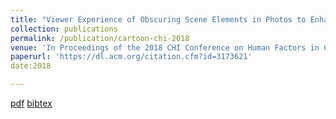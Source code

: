 ```yaml
---
title: "Viewer Experience of Obscuring Scene Elements in Photos to Enhance Privacy"
collection: publications
permalink: /publication/cartoon-chi-2018
venue: 'In Proceedings of the 2018 CHI Conference on Human Factors in Computing Systems'
paperurl: 'https://dl.acm.org/citation.cfm?id=3173621'
date:2018

---
```


[pdf](https://rakib062.github.io/files/cartoon-chi-2018.pdf) [bibtex](https://rakib062.github.io/files/cartoon-chi-2018.bib)
